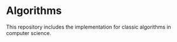 Algorithms
=========
This repository includes the implementation for classic algorithms in computer science.
